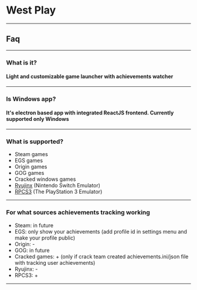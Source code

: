 # West Play
___
## Faq
___
### What is it?
#### Light and customizable game launcher with achievements watcher
___
### Is Windows app?
#### It's electron based app with integrated ReactJS frontend. Currently supported only Windows
___
### What is supported?
- Steam games
- EGS games
- Origin games
- GOG games
- Cracked windows games
- [Ryujinx](https:/ryujinx.org/) (Nintendo Switch Emulator)
- [RPCS3](https://rpcs3.net/) (The PlayStation 3 Emulator)
___
### For what sources achievements tracking working
- Steam: in future
- EGS: only show your achievements (add profile id in settings menu and make your profile public)
- Origin: -
- GOG: in future
- Cracked games: + (only if crack team created achievements.ini/json file with tracking user achievements)
- Ryujinx: -
- RPCS3: +
___
